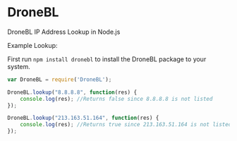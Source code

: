 # DroneBL
DroneBL IP Address Lookup in Node.js

Example Lookup:

First run ```npm install dronebl``` to install the DroneBL package to your system.

```javascript
var DroneBL = require('DroneBL');

DroneBL.lookup("8.8.8.8", function(res) {
    console.log(res); //Returns false since 8.8.8.8 is not listed
});

DroneBL.lookup("213.163.51.164", function(res) {
    console.log(res); //Returns true since 213.163.51.164 is not listed
});
```
